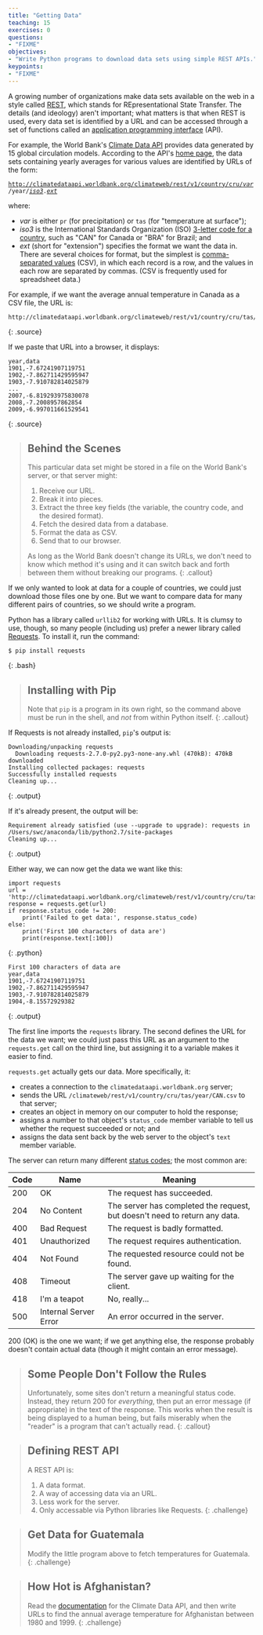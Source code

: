 ```yaml
---
title: "Getting Data"
teaching: 15
exercises: 0
questions:
- "FIXME"
objectives:
- "Write Python programs to download data sets using simple REST APIs."
keypoints:
- "FIXME"
---
```


A growing number of organizations make data sets available on the web in a style called [REST](reference.html#rest),
which stands for REpresentational State Transfer.
The details (and ideology) aren't important;
what matters is that when REST is used,
every data set is identified by a URL
and can be accessed through a set of functions
called an [application programming interface](reference.html#api) (API).

For example,
the World Bank's [Climate Data API](http://data.worldbank.org/developers/climate-data-api)
provides data generated by 15 global circulation models.
According to the API's [home page](http://data.worldbank.org/developers/climate-data-api),
the data sets containing yearly averages for various values are identified by URLs of the form:

<code>http://climatedataapi.worldbank.org/climateweb/rest/v1/country/cru/<u><em>var</em></u>/year/<u><em>iso3</em></u>.<u><em>ext</em></u></code>

where:

*   *var* is either `pr` (for precipitation) or `tas` (for "temperature at surface");
*   *iso3* is the International Standards Organization (ISO)
    [3-letter code for a country](http://en.wikipedia.org/wiki/ISO_3166-1_alpha-3),
    such as "CAN" for Canada or "BRA" for Brazil;
    and
*   *ext* (short for "extension") specifies the format we want the data in.
    There are several choices for format,
    but the simplest is [comma-separated values](reference.html#csv) (CSV),
    in which each record is a row,
    and the values in each row are separated by commas.
    (CSV is frequently used for spreadsheet data.)

For example, if we want the average annual temperature in Canada as a CSV file, the URL is:

~~~
http://climatedataapi.worldbank.org/climateweb/rest/v1/country/cru/tas/year/CAN.csv
~~~
{: .source}

If we paste that URL into a browser, it displays:

~~~
year,data
1901,-7.67241907119751
1902,-7.862711429595947
1903,-7.910782814025879
...
2007,-6.819293975830078
2008,-7.2008957862854
2009,-6.997011661529541
~~~
{: .source}

> ## Behind the Scenes
>
> This particular data set might be stored in a file on the World Bank's server,
> or that server might:
>
> 1.  Receive our URL.
> 2.  Break it into pieces.
> 3.  Extract the three key fields (the variable, the country code, and the desired format).
> 4.  Fetch the desired data from a database.
> 5.  Format the data as CSV.
> 6.  Send that to our browser.
>
> As long as the World Bank doesn't change its URLs,
> we don't need to know which method it's using
> and it can switch back and forth between them without breaking our programs.
{: .callout}

If we only wanted to look at data for a couple of countries,
we could just download those files one by one.
But we want to compare data for many different pairs of countries,
so we should write a program.

Python has a library called `urllib2` for working with URLs.
It is clumsy to use, though, so many people (including us) prefer
a newer library called [Requests](http://docs.python-requests.org).
To install it, run the command:

~~~
$ pip install requests
~~~
{: .bash}

> ## Installing with Pip
>
> Note that `pip` is a program in its own right,
> so the command above must be run in the shell,
> and *not* from within Python itself.
{: .callout}

If Requests is not already installed,
`pip`'s output is:

~~~
Downloading/unpacking requests
  Downloading requests-2.7.0-py2.py3-none-any.whl (470kB): 470kB downloaded
Installing collected packages: requests
Successfully installed requests
Cleaning up...
~~~
{: .output}

If it's already present,
the output will be:

~~~
Requirement already satisfied (use --upgrade to upgrade): requests in /Users/swc/anaconda/lib/python2.7/site-packages
Cleaning up...
~~~
{: .output}

Either way,
we can now get the data we want like this:

~~~
import requests
url = 'http://climatedataapi.worldbank.org/climateweb/rest/v1/country/cru/tas/year/CAN.csv'
response = requests.get(url)
if response.status_code != 200:
    print('Failed to get data:', response.status_code)
else:
    print('First 100 characters of data are')
    print(response.text[:100])
~~~
{: .python}
~~~
First 100 characters of data are
year,data
1901,-7.67241907119751
1902,-7.862711429595947
1903,-7.910782814025879
1904,-8.15572929382
~~~
{: .output}

The first line imports the `requests` library.
The second defines the URL for the data we want;
we could just pass this URL as an argument to the `requests.get` call on the third line,
but assigning it to a variable makes it easier to find.

`requests.get` actually gets our data. More specifically, it:

*   creates a connection to the `climatedataapi.worldbank.org` server;
*   sends the URL `/climateweb/rest/v1/country/cru/tas/year/CAN.csv` to that server;
*   creates an object in memory on our computer to hold the response;
*   assigns a number to that object's `status_code` member variable to tell us whether the request succeeded or not; and
*   assigns the data sent back by the web server to the object's `text` member variable.

The server can return many different [status codes](reference.html#http-status-code);
the most common are:

|Code|Name                 |Meaning                                                                   |
|----|---------------------|--------------------------------------------------------------------------|
|200 |OK                   |The request has succeeded.                                                |
|204 |No Content           |The server has completed the request, but doesn't need to return any data.|
|400 |Bad Request          |The request is badly formatted.                                           |
|401 |Unauthorized         |The request requires authentication.                                      |
|404 |Not Found            |The requested resource could not be found.                                |
|408 |Timeout              |The server gave up waiting for the client.                                |
|418 |I'm a teapot         |No, really...                                                             |
|500 |Internal Server Error|An error occurred in the server.                                          |

200 (OK) is the one we want;
if we get anything else, the response probably doesn't contain actual data
(though it might contain an error message).

> ## Some People Don't Follow the Rules
>
> Unfortunately, some sites don't return a meaningful status code.
> Instead, they return 200 for *everything*,
> then put an error message (if appropriate) in the text of the response.
> This works when the result is being displayed to a human being,
> but fails miserably when the "reader" is a program that can't actually read.
{: .callout}

> ## Defining REST API
>
> A REST API is:
> 1.  A data format.
> 2.  A way of accessing data via an URL.
> 3.  Less work for the server.
> 4.  Only accessable via Python libraries like Requests.
{: .challenge}

> ## Get Data for Guatemala
> 
> Modify the little program above to fetch temperatures for Guatemala.
{: .challenge}

> ## How Hot is Afghanistan?
> 
> Read the [documentation](http://data.worldbank.org/developers/climate-data-api) for the Climate Data API,
> and then write URLs to find the annual average temperature for Afghanistan between 1980 and 1999.
{: .challenge}
